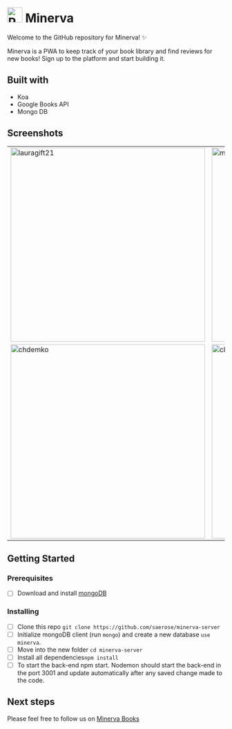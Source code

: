 <h1>
<img src=https://user-images.githubusercontent.com/33838693/47258243-ccbf3280-d498-11e8-9b3e-6c9bba6893cb.png alt="Raven" width=35 /> Minerva
</h1>

Welcome to the GitHub repository for Minerva! ✨

Minerva is a PWA to keep track of your book library and find reviews for new books! Sign up to the platform and start building it.

## Built with

- Koa
- Google Books API
- Mongo DB

## Screenshots

<center>
  <table>
    <tr>
      <td><img width="450" alt="lauragift21" src="https://user-images.githubusercontent.com/33838693/47258586-96d07d00-d49d-11e8-86d6-4bdc04f6c8e3.png"></td>
      <td><img width="450" alt="maracuja-juice" src="https://user-images.githubusercontent.com/33838693/47258587-96d07d00-d49d-11e8-9bc5-1b042f8bef8c.png"></td>
      <td><img width="450" alt="maracuja-juice" src="https://user-images.githubusercontent.com/33838693/47258588-96d07d00-d49d-11e8-901f-eb26bc01dc4b.png"></td>
    </tr>
    <tr>
      <td><img width="450" alt="chdemko" src="https://user-images.githubusercontent.com/33838693/47258589-96d07d00-d49d-11e8-85f9-ba5d2de77332.png"></td>
      <td><img width="450" alt="chendaniely" src="https://user-images.githubusercontent.com/33838693/47258590-96d07d00-d49d-11e8-8ed0-76f246c864bb.png"></td>
      <td><img width="450" alt="chendaniely" src="https://user-images.githubusercontent.com/33838693/47258591-97691380-d49d-11e8-951f-c2ef581d3af5.png"></td>
    </tr>

  </table>
</center>

## Getting Started

### Prerequisites

- [ ] Download and install [mongoDB](https://docs.mongodb.com/getting-started/shell/installation/)


### Installing

- [ ] Clone this repo `git clone https://github.com/saerose/minerva-server`
- [ ] Initialize mongoDB client (run `mongo`) and create a new database `use minerva`.
- [ ] Move into the new folder `cd minerva-server`
- [ ] Install all dependencies`npm install`
- [ ] To start the back-end npm start. Nodemon should start the back-end in the port 3001 and update automatically after any saved change made to the code.

## Next steps

Please feel free to follow us on [Minerva Books](https://github.com/Minerva-Books)


